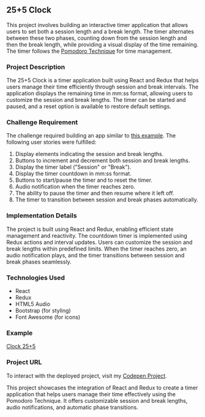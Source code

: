 ## 25+5 Clock

This project involves building an interactive timer application that allows users to set both a session length and a break length. The timer alternates between these two phases, counting down from the session length and then the break length, while providing a visual display of the time remaining. The timer follows the [Pomodoro Technique](https://en.wikipedia.org/wiki/Pomodoro_Technique) for time management.

### Project Description

The 25+5 Clock is a timer application built using React and Redux that helps users manage their time efficiently through session and break intervals. The application displays the remaining time in mm:ss format, allowing users to customize the session and break lengths. The timer can be started and paused, and a reset option is available to restore default settings.

### Challenge Requirement

The challenge required building an app similar to [this example](https://25--5-clock.freecodecamp.rocks). The following user stories were fulfilled:

1. Display elements indicating the session and break lengths.
2. Buttons to increment and decrement both session and break lengths.
3. Display the timer label ("Session" or "Break").
4. Display the timer countdown in mm:ss format.
5. Buttons to start/pause the timer and to reset the timer.
6. Audio notification when the timer reaches zero.
7. The ability to pause the timer and then resume where it left off.
8. The timer to transition between session and break phases automatically.

### Implementation Details

The project is built using React and Redux, enabling efficient state management and reactivity. The countdown timer is implemented using Redux actions and interval updates. Users can customize the session and break lengths within predefined limits. When the timer reaches zero, an audio notification plays, and the timer transitions between session and break phases seamlessly.

### Technologies Used

- React
- Redux
- HTML5 Audio
- Bootstrap (for styling)
- Font Awesome (for icons)

### Example

[Clock 25+5](https://github.com/rijadhmz/Clock-25-plus-5/blob/secondary/images/example.png?raw=true)

### Project URL

To interact with the deployed project, visit my [Codepen Project](https://codepen.io/rijadhmz/pen/rNQoeWQ).

This project showcases the integration of React and Redux to create a timer application that helps users manage their time effectively using the Pomodoro Technique. It offers customizable session and break lengths, audio notifications, and automatic phase transitions.
